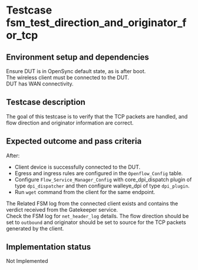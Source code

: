 # Testcase fsm_test_direction_and_originator_for_tcp

## Environment setup and dependencies

Ensure DUT is in OpenSync default state, as is after boot.\
The wireless client must be connected to the DUT.\
DUT has
WAN connectivity.

## Testcase description

The goal of this testcase is to verify that the TCP packets are handled, and flow direction and originator information
are correct.

## Expected outcome and pass criteria

After:

- Client device is successfully connected to the DUT.
- Egress and ingress rules are configured in the `Openflow_Config` table.
- Configure `Flow_Service_Manager_Config` with core_dpi_dispatch plugin of type `dpi_dispatcher` and then configure
  walleye_dpi of type `dpi_plugin`.
- Run `wget` command from the client for the same endpoint.

The Related FSM log from the connected client exists and contains the verdict received from the Gatekeeper service.
\
Check the FSM log for `net_header_log` details. The flow direction should be set to `outbound` and originator should
be set to source for the TCP packets generated by the client.

## Implementation status

Not Implemented
